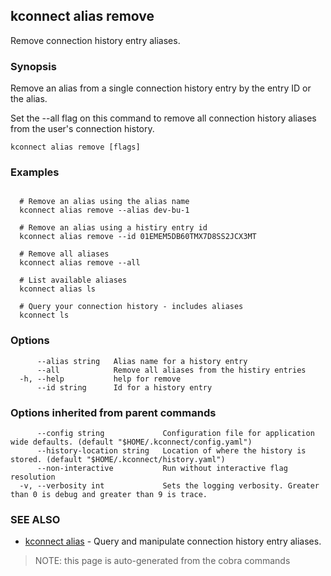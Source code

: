 ## kconnect alias remove

Remove connection history entry aliases.

### Synopsis


Remove an alias from a single connection history entry by the entry ID or the 
alias.

Set the --all flag on this command to remove all connection history aliases from
the user's connection history.


```
kconnect alias remove [flags]
```

### Examples

```

  # Remove an alias using the alias name
  kconnect alias remove --alias dev-bu-1

  # Remove an alias using a histiry entry id
  kconnect alias remove --id 01EMEM5DB60TMX7D8SS2JCX3MT

  # Remove all aliases
  kconnect alias remove --all

  # List available aliases
  kconnect alias ls

  # Query your connection history - includes aliases
  kconnect ls

```

### Options

```
      --alias string   Alias name for a history entry
      --all            Remove all aliases from the histiry entries
  -h, --help           help for remove
      --id string      Id for a history entry
```

### Options inherited from parent commands

```
      --config string             Configuration file for application wide defaults. (default "$HOME/.kconnect/config.yaml")
      --history-location string   Location of where the history is stored. (default "$HOME/.kconnect/history.yaml")
      --non-interactive           Run without interactive flag resolution
  -v, --verbosity int             Sets the logging verbosity. Greater than 0 is debug and greater than 9 is trace.
```

### SEE ALSO

* [kconnect alias](alias.md)	 - Query and manipulate connection history entry aliases.


> NOTE: this page is auto-generated from the cobra commands
